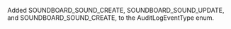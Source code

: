 Added SOUNDBOARD_SOUND_CREATE, SOUNDBOARD_SOUND_UPDATE, and SOUNDBOARD_SOUND_CREATE, to the AuditLogEventType enum.

